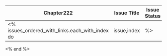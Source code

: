 | Chapter222 | Issue Title  | Issue Status | Severity |
| ------------- | ------------- | ------------- | ------------- |
<% issues_ordered_with_links.each_with_index do |issue,index| %> | 3.<%= index+1 %> | [<%= issue["title"] %>](<%= issue["link"] %>) | <% if !standalone %> <img height="30px" src="static-content/<%= issue["state"].to_s.downcase %>.png"/> <% else %> <%= issue["state"].to_s.downcase.capitalize %>  <% end %>| <% if !standalone %>  <img height="30px" src="static-content/<%=issue["severity"].to_s.downcase %>.png"/>  <% else %> <%= issue["severity"].to_s.downcase.capitalize %>  <% end %>| 
<% end %>
